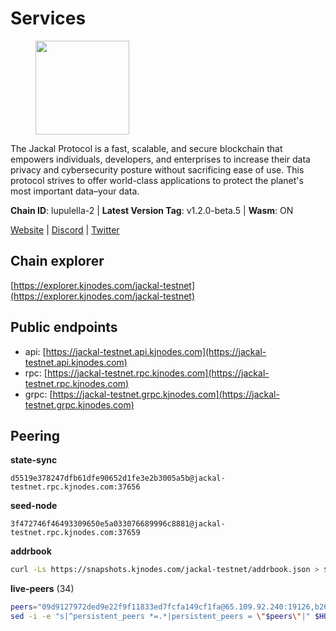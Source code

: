 # Services

<figure><img src="https://raw.githubusercontent.com/kj89/testnet_manuals/main/pingpub/logos/jackal.png" width="150" alt=""><figcaption></figcaption></figure>

The Jackal Protocol is a fast, scalable, and secure blockchain that empowers  individuals, developers, and enterprises to increase their data privacy and  cybersecurity posture without sacrificing ease of use. This protocol strives  to offer world-class applications to protect the planet's most important data–your data.

**Chain ID**: lupulella-2 | **Latest Version Tag**: v1.2.0-beta.5 | **Wasm**: ON

[Website](https://jackalprotocol.com) | [Discord](https://discord.com/invite/5GKym3p6rj) | [Twitter](https://twitter.com/Jackal_Protocol)




## Chain explorer
[https://explorer.kjnodes.com/jackal-testnet](https://explorer.kjnodes.com/jackal-testnet)

## Public endpoints

* api: [https://jackal-testnet.api.kjnodes.com](https://jackal-testnet.api.kjnodes.com)
* rpc: [https://jackal-testnet.rpc.kjnodes.com](https://jackal-testnet.rpc.kjnodes.com)
* grpc: [https://jackal-testnet.grpc.kjnodes.com](https://jackal-testnet.grpc.kjnodes.com)

## Peering

**state-sync**

```text
d5519e378247dfb61dfe90652d1fe3e2b3005a5b@jackal-testnet.rpc.kjnodes.com:37656
```

**seed-node**

```text
3f472746f46493309650e5a033076689996c8881@jackal-testnet.rpc.kjnodes.com:37659
```

**addrbook**
```bash
curl -Ls https://snapshots.kjnodes.com/jackal-testnet/addrbook.json > $HOME/.canine/config/addrbook.json
```

**live-peers** (34)
```bash
peers="09d9127972ded9e22f9f11833ed7fcfa149cf1fa@65.109.92.240:19126,b26f63f307ca8e80033cbc618f7577e5be7f0c1a@95.217.118.96:27363,f3e70d3de1974208af04dac6fabd657ab4abf0ff@65.108.75.107:24656,4ea723e652f11433734ae2aa6f364ef0510d6636@16.163.74.176:26626,84af58201840781a0a62449d1dcdb0ad0cf5bdb3@91.223.3.144:26356,d5519e378247dfb61dfe90652d1fe3e2b3005a5b@65.109.68.190:37656,dbe4ae998efcb0b0fddfaa55b8cdf02b89894411@23.29.55.92:26656,9a2c091798681f89b11f8eea370bf9c6284437c5@167.86.115.183:26656,372111fd8c3c11a57cd34db58b2bdd8d2b6e5005@172.104.19.93:26656,6c6c7f370febd64447770da8aec0b9d359d61565@65.109.70.23:17556,b549c1092e37db22576e31f19cbec4b1b3b36503@116.202.227.117:37656,bb36af02fd6e50f3bedbc58b3589bdc203d896fc@103.19.25.157:26656,80420ad774e622bda8e1dfa9b80da11eee7eed1f@144.126.140.252:29656,5c2a752c9b1952dbed075c56c600c3a79b58c395@195.3.220.57:26906,0e3058446ee9b1ad449b5d3a60d5c4f92dd3785c@65.109.30.12:56656,451622fd913f6119a67f67e65f3ab82c3fbea529@78.107.253.133:32656,11b91d243d43e761c96cfbf49f2f2bd06cce2df8@65.109.23.114:17556,2ededbdbd98580e22ae8c3676e37b6e1fc1d987b@142.132.248.253:23656,e4e93ce4b050c9d821e15b69477f5da706121343@65.109.93.152:31656,3c6d856a429224201d78c7f28026874d10a27f57@5.75.227.78:26656,170397e75ca2b0f4e9f3b1bb5d0d23f9b10f01c7@31.208.129.103:26656,0394449cab5a29f24dd4f37683d3b7622f27c0fc@65.108.206.118:61156,5eedbfbe64b942f4ab54db3842acf3bfab034c24@161.97.74.88:46656,94b63fddfc78230f51aeb7ac34b9fb86bd042a77@46.4.53.94:30567,ff5171d91cb033670238998dc84bdf69468bb053@51.89.232.234:27686,423f6f98982a368956de9bec807b8fa1ee9c099b@65.108.98.41:37656,84f520678ef59ea02f942fa6323ec562ca5a3249@45.79.161.178:26656,27238e2f804bf28a14c186a2e0f0ceaae0d2588f@176.9.98.24:30566,1f11577400a5caadedc01261e0f4902983445fb1@94.23.23.189:26656,c28ae12dc190b2abfc578f8ed2fea90fa5ff3b1d@65.108.134.208:26656,fa10dc1a1dc81ee2741e7f88327cb13d2ab56f54@65.109.23.182:19126,1b191fb9ef837dec648136097f94925a15dd85ab@213.170.135.20:26516,d3677c7a3f9ef42d5ba213ae84c4c5749f4ee787@44.204.38.21:26656,344d9c933f936f79f3d62eff5cd0b82775a79dac@162.19.239.230:26656"
sed -i -e "s|^persistent_peers *=.*|persistent_peers = \"$peers\"|" $HOME/.canine/config/config.toml
```
